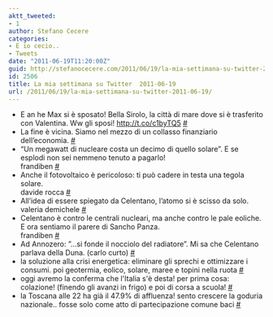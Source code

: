 ```yaml
---
aktt_tweeted:
- 1
author: Stefano Cecere
categories:
- E io cecio..
- Tweets
date: "2011-06-19T11:20:00Z"
guid: http://stefanocecere.com/2011/06/19/la-mia-settimana-su-twitter-2011-06-19/
id: 2506
title: La mia settimana su Twitter  2011-06-19
url: /2011/06/19/la-mia-settimana-su-twitter-2011-06-19/
---
```


<ul class="aktt_tweet_digest">
  <li>
    E an he Max si è sposato! Bella Sirolo, la città di mare dove si è trasferito con Valentina. Ww gli sposi! <a href="http://t.co/c1byTQ5" rel="nofollow">http://t.co/c1byTQ5</a> <a href="http://twitter.com/StefanoCecere/statuses/82118481331486724" class="aktt_tweet_time">#</a>
  </li>
  <li>
    La fine è vicina. Siamo nel mezzo di un collasso finanziario dell’economia. <a href="http://twitter.com/StefanoCecere/statuses/81632403168296960" class="aktt_tweet_time">#</a>
  </li>
  <li>
    “Un megawatt di nucleare costa un decimo di quello solare”. E se esplodi non sei nemmeno tenuto a pagarlo!<br /> frandiben <a href="http://twitter.com/StefanoCecere/statuses/81201833305063424" class="aktt_tweet_time">#</a>
  </li>
  <li>
    Anche il fotovoltaico è pericoloso: ti può cadere in testa una tegola solare.<br /> davide rocca <a href="http://twitter.com/StefanoCecere/statuses/81201542547509250" class="aktt_tweet_time">#</a>
  </li>
  <li>
    All’idea di essere spiegato da Celentano, l’atomo si è scisso da solo.<br /> valeria demichele <a href="http://twitter.com/StefanoCecere/statuses/81201404231954432" class="aktt_tweet_time">#</a>
  </li>
  <li>
    Celentano è contro le centrali nucleari, ma anche contro le pale eoliche. E ora sentiamo il parere di Sancho Panza.<br /> frandiben <a href="http://twitter.com/StefanoCecere/statuses/81201381129715712" class="aktt_tweet_time">#</a>
  </li>
  <li>
    Ad Annozero: ”…si fonde il nocciolo del radiatore”. Mi sa che Celentano parlava della Duna. (carlo curto) <a href="http://twitter.com/StefanoCecere/statuses/81201288829861888" class="aktt_tweet_time">#</a>
  </li>
  <li>
    la soluzione alla crisi energetica: eliminare gli sprechi e ottimizzare i consumi. poi geotermia, eolico, solare, maree e topini nella ruota <a href="http://twitter.com/StefanoCecere/statuses/81193853293559808" class="aktt_tweet_time">#</a>
  </li>
  <li>
    oggi avremo la conferma che l'Italia s'è desta! per prima cosa: colazione! (finendo gli avanzi in frigo) e poi di corsa a scuola! <a href="http://twitter.com/StefanoCecere/statuses/80145396525047808" class="aktt_tweet_time">#</a>
  </li>
  <li>
    la Toscana alle 22 ha già il 47.9% di affluenza! sento crescere la goduria nazionale.. fosse solo come atto di partecipazione comune baci <a href="http://twitter.com/StefanoCecere/statuses/80015053897740288" class="aktt_tweet_time">#</a>
  </li>
</ul>